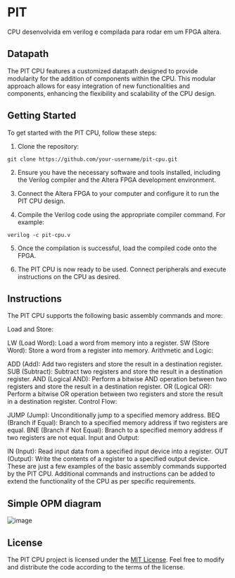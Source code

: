 # PIT
CPU desenvolvida em verilog e compilada para rodar em um FPGA altera. 

## Datapath

The PIT CPU features a customized datapath designed to provide modularity for the addition of components within the CPU. This modular approach allows for easy integration of new functionalities and components, enhancing the flexibility and scalability of the CPU design.

## Getting Started

To get started with the PIT CPU, follow these steps:

1. Clone the repository:
```
git clone https://github.com/your-username/pit-cpu.git
```

2. Ensure you have the necessary software and tools installed, including the Verilog compiler and the Altera FPGA development environment.

3. Connect the Altera FPGA to your computer and configure it to run the PIT CPU design.

4. Compile the Verilog code using the appropriate compiler command. For example:
```
verilog -c pit-cpu.v
```

5. Once the compilation is successful, load the compiled code onto the FPGA.

6. The PIT CPU is now ready to be used. Connect peripherals and execute instructions on the CPU as desired.


## Instructions
The PIT CPU supports the following basic assembly commands and more:

Load and Store:

LW (Load Word): Load a word from memory into a register.
SW (Store Word): Store a word from a register into memory.
Arithmetic and Logic:

ADD (Add): Add two registers and store the result in a destination register.
SUB (Subtract): Subtract two registers and store the result in a destination register.
AND (Logical AND): Perform a bitwise AND operation between two registers and store the result in a destination register.
OR (Logical OR): Perform a bitwise OR operation between two registers and store the result in a destination register.
Control Flow:

JUMP (Jump): Unconditionally jump to a specified memory address.
BEQ (Branch if Equal): Branch to a specified memory address if two registers are equal.
BNE (Branch if Not Equal): Branch to a specified memory address if two registers are not equal.
Input and Output:

IN (Input): Read input data from a specified input device into a register.
OUT (Output): Write the contents of a register to a specified output device.
These are just a few examples of the basic assembly commands supported by the PIT CPU. Additional commands and instructions can be added to extend the functionality of the CPU as per specific requirements.

## Simple OPM diagram
![image](https://github.com/manoel-serafim/PIT/assets/57204406/56d37aa6-40ef-45bd-87aa-5e9bb4d73e4c)


## License

The PIT CPU project is licensed under the [MIT License](LICENSE). Feel free to modify and distribute the code according to the terms of the license.

